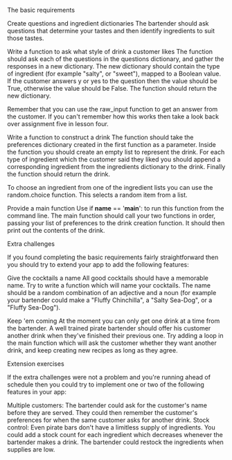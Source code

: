 The basic requirements

Create questions and ingredient dictionaries
The bartender should ask questions that determine your tastes and then identify ingredients to suit those tastes. 

Write a function to ask what style of drink a customer likes
The function should ask each of the questions in the questions dictionary, and gather the responses in a new dictionary. The new dictionary should contain the type of ingredient (for example "salty", or "sweet"), mapped to a Boolean value. If the customer answers y or yes to the question then the value should be True, otherwise the value should be False. The function should return the new dictionary.

Remember that you can use the raw_input function to get an answer from the customer. If you can't remember how this works then take a look back over assignment five in lesson four.

Write a function to construct a drink
The function should take the preferences dictionary created in the first function as a parameter. Inside the function you should create an empty list to represent the drink. For each type of ingredient which the customer said they liked you should append a corresponding ingredient from the ingredients dictionary to the drink. Finally the function should return the drink.

To choose an ingredient from one of the ingredient lists you can use the random.choice function. This selects a random item from a list.

Provide a main function
Use if __name__ == '__main__': to run this function from the command line. The main function should call your two functions in order, passing your list of preferences to the drink creation function. It should then print out the contents of the drink.



Extra challenges

If you found completing the basic requirements fairly straightforward then you should try to extend your app to add the following features:

Give the cocktails a name
All good cocktails should have a memorable name. Try to write a function which will name your cocktails. The name should be a random combination of an adjective and a noun (for example your bartender could make a "Fluffy Chinchilla", a "Salty Sea-Dog", or a "Fluffy Sea-Dog").

Keep 'em coming
At the moment you can only get one drink at a time from the bartender. A well trained pirate bartender should offer his customer another drink when they've finished their previous one. Try adding a loop in the main function which will ask the customer whether they want another drink, and keep creating new recipes as long as they agree.



Extension exercises

If the extra challenges were not a problem and you're running ahead of schedule then you could try to implement one or two of the following features in your app:

Multiple customers: The bartender could ask for the customer's name before they are served. They could then remember the customer's preferences for when the same customer asks for another drink.
Stock control: Even pirate bars don't have a limitless supply of ingredients. You could add a stock count for each ingredient which decreases whenever the bartender makes a drink. The bartender could restock the ingredients when supplies are low.